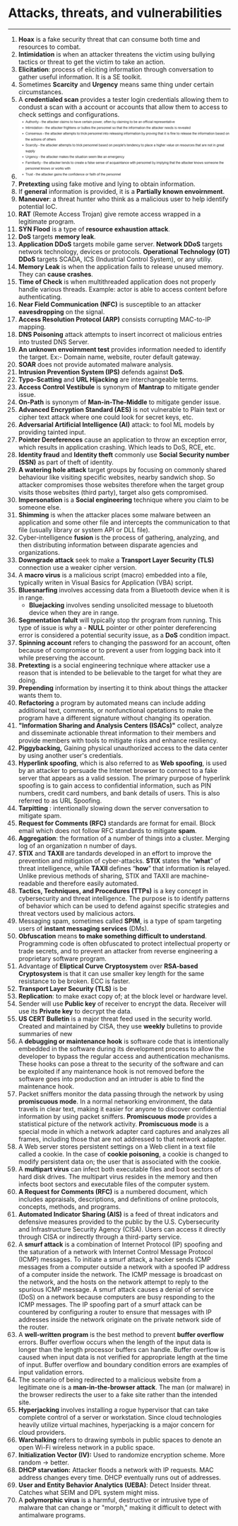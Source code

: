 # Attacks, threats, and vulnerabilities

****

1. **Hoax** is a fake security threat that can consume both time and resources to combat.
2. **Intimidation** is when an attacker threatens the victim using bullying tactics or threat to get the victim to take an action.
3. **Elicitation**: process of eliciting information through conversation to gather useful information. It is a SE toolkit.
4. Sometimes **Scarcity** and **Urgency** means same thing under certain circumstances.
5. A **credentialed scan** provides a tester login credentials allowing them to condust a scan with a account or accounts that allow them to access to check settings and configurations.
6. ![](<.gitbook/assets/image (2).png>)
7. **Pretexting** using fake motive and lying to obtain information.
8. If **general** information is provided, it is a **Partially known envoirnment**.
9. **Maneuver**: a threat hunter who think as a malicious user to help identify potential IoC.
10. **RAT** (Remote Access Trojan) give remote access wrapped in a legitimate program.
11. **SYN Flood** is a type of **resource exhaustion attack**.
12. **DoS** targets **memory leak**.
13. **Application DDoS** targets mobile game server. **Network DDoS** targets network technology, devices or protocols. **Operational Technology (OT) DDoS** targets SCADA, ICS (Industrial Control System), or any utiliy.
14. **Memory Leak** is when the application fails to release unused memory. They can **cause crashes**.
15. **Time of Check** is when multithreaded application does not properly handle various threads. Example: actor is able to access content before authenticating.
16. **Near Field Communication (NFC)** is susceptible to an attacker **eavesdropping** on the signal.
17. **Access Resolution Protocol (ARP)** consists corrupting MAC-to-IP mapping.
18. **DNS Poisoning** attack attempts to insert incorrect ot malicious entries into trusted DNS Server.
19. **An unknown envoirnment test** provides information needed to identify the target. Ex:- Domain name, website, router default gateway.
20. **SOAR** does not provide automated malware analysis.
21. **Intrusion Prevention System (IPS)** defends against **DoS**.
22. **Typo-Scatting** and **URL Hijacking** are interchangeable terms.
23. **Access Control Vestibule** is synonym of **Mantrap** to mitigate gender issue.
24. **On-Path** is synonym of **Man-in-The-Middle** to mitigate gender issue.
25. **Advanced Encryption Standard (AES)** is not vulnerable to Plain text or cipher text attack where one could look for secret keys, etc.
26. **Adversarial Artificial Intelligence (AI)** attack: to fool ML models by providing tainted input.
27. **Pointer Dereferences** cause an application to throw an exception error, which results in application crashing. Which leads to DoS, RCE, etc.
28. **Identity fraud** and **Identity theft** commonly use **Social Security number (SSN)** as part of theft of identity.
29. **A watering hole attack** target groups by focusing on commonly shared behaviour like visiting specific websites, nearby sandwich shop. So attacker compromises those websites therefore when the target group visits those websites (third party), target also gets compromised.
30. **Impersonation** is a **Social engineering** technique where you claim to be someone else.
31. **Shimming** is when the attacker places some malware between an application and some other file and intercepts the communication to that file (usually library or system API or DLL file).
32. Cyber-intelligence **fusion** is the process of gathering, analyzing, and then distributing information between disparate agencies and organizations.
33. **Downgrade attack** seek to make a **Transport Layer Security (TLS)** connection use a weaker cipher version.
34. A **macro virus** is a malicious script (macro) embedded into a file, typically writen in Visual Basics for Application (VBA) script.
35. **Bluesnarfing** involves accessing data from a Bluetooth device when it is in range.
    * **Bluejacking** involves sending unsolicited message to bluetooth device when they are in range.
36. **Segmentation falult** will typically stop thr program from running. This type of issue is why a - **NULL** pointer or other pointer dereferencing error is considered a potential security issue, as a **DoS** condition impact.
37. **Spinning account** refers to changing the password for an account, often because of compromise or to prevent a user from logging back into it while preserving the account.
38. **Pretexting** is a social engineering technique where attacker use a reason that is intended to be believable to the target for what they are doing.
39. **Prepending** information by inserting it to think about things the attacker wants them to.
40. **Refactoring** a program by automated means can include adding additional text, comments, or nonfunctional opetations to make the program have a different signature without changing its operation.
41. **"Information Sharing and Analysis Centers (ISACs)"** collect, analyze and disseminate actionable threat information to their members and provide members with tools to mitigate risks and enhance resiliency.
42. **Piggybacking,** Gaining physical unauthorized access to the data center by using another user's credentials.
43. **Hyperlink spoofing**, which is also referred to as **Web spoofing**, is used by an attacker to persuade the Internet browser to connect to a fake server that appears as a valid session. The primary purpose of hyperlink spoofing is to gain access to confidential information, such as PIN numbers, credit card numbers, and bank details of users. This is also referred to as URL Spoofing.
44. **Tarpitting** : intentionally slowing down the server conversation to mitigate spam.
45. **Request for Comments (RFC)** standards are format for email. Block email which does not follow RFC standards to mitigate **spam**.
46. **Aggregation**: the formation of a number of things into a cluster. Merging log of an organization n number of days.
47. **STIX** and **TAXII** are tandards developed in an effort to improve the prevention and mitigation of cyber-attacks. **STIX** states the “**what**” of threat intelligence, while **TAXII** defines “**how**” that information is relayed. Unlike previous methods of sharing, STIX and TAXII are machine-readable and therefore easily automated.
48. **Tactics, Techniques, and Procedures (TTPs)** is a key concept in cybersecurity and threat intelligence. The purpose is to identify patterns of behavior which can be used to defend against specific strategies and threat vectors used by malicious actors.
49. Messaging spam, sometimes called **SPIM**, is a type of spam targeting users of **instant messaging services** (DMs).
50. **Obfuscation** means **to make something difficult to understand**. Programming code is often obfuscated to protect intellectual property or trade secrets, and to prevent an attacker from reverse engineering a proprietary software program.
51. Advantage of **Eliptical Curve Cryptosystem** over **RSA-based Cryptosystem** is that it can use smaller key length for the same resistance to be broken. ECC is faster.
52. **Transport Layer Security (TLS)** is be
53. **Replication**: to make exact copy of; at the block level or hardware level.
54. Sender will use **Public key** of receiver to encrypt the data. Receiver will use its **Private key** to decrypt the data.
55. **US CERT Bulletin** is a major threat feed used in the security world. Created and maintained by CISA, they use **weekly** bulletins to provide summaries of new
56. A **debugging or maintenance hook** is software code that is intentionally embedded in the software during its development process to allow the developer to bypass the regular access and authentication mechanisms. These hooks can pose a threat to the security of the software and can be exploited if any maintenance hook is not removed before the software goes into production and an intruder is able to find the maintenance hook.
57. Packet sniffers monitor the data passing through the network by using **promiscuous mode**. In a normal networking environment, the data travels in clear text, making it easier for anyone to discover confidential information by using packet sniffers. **Promiscuous mode** provides a statistical picture of the network activity. **Promiscuous mode** is a special mode in which a network adapter card captures and analyzes all frames, including those that are not addressed to that network adapter.
58. A Web server stores persistent settings on a Web client in a text file called a cookie. In the case of **cookie poisoning**, a cookie is changed to modify persistent data on; the user that is associated with the cookie.
59. A **multipart virus** can infect both executable files and boot sectors of hard disk drives. The multipart virus resides in the memory and then infects boot sectors and executable files of the computer system.
60. **A Request for Comments (RFC)** is a numbered document, which includes appraisals, descriptions, and definitions of online protocols, concepts, methods, and programs.
61. **Automated Indicator Sharing (AIS)** is a feed of threat indicators and defensive measures provided to the public by the U.S. Cybersecurity and Infrastructure Security Agency (CISA). Users can access it directly through CISA or indirectly through a third-party service.
62. A **smurf attack** is a combination of Internet Protocol (IP) spoofing and the saturation of a network with Internet Control Message Protocol (ICMP) messages. To initiate a smurf attack, a hacker sends ICMP messages from a computer outside a network with a spoofed IP address of a computer inside the network. The ICMP message is broadcast on the network, and the hosts on the network attempt to reply to the spurious ICMP message. A smurf attack causes a denial of service (DoS) on a network because computers are busy responding to the ICMP messages. The IP spoofing part of a smurf attack can be countered by configuring a router to ensure that messages with IP addresses inside the network originate on the private network side of the router.
63. A **well-written program** is the best method to prevent **buffer overflow** errors. Buffer overflow occurs when the length of the input data is longer than the length processor buffers can handle. Buffer overflow is caused when input data is not verified for appropriate length at the time of input. Buffer overflow and boundary condition errors are examples of input validation errors.
64. The scenario of being redirected to a malicious website from a legitimate one is a **man-in-the-browser attack**. The man (or malware) in the browser redirects the user to a fake site rather than the intended site.
65. **Hyperjacking** involves installing a rogue hypervisor that can take complete control of a server or workstation. Since cloud technologies heavily utilize virtual machines, hyperjacking is a major concern for cloud providers.
66. **Warchalking** refers to drawing symbols in public spaces to denote an open Wi-Fi wireless network in a public space.
67. **Initialization Vector (IV):** Used to randomize encryption scheme. More random → better.
68. **DHCP starvation:** Attacker floods a network with IP requests. MAC address changes every time. DHCP eventually runs out of addresses.
69. **User and Entity Behavior Analytics (UEBA)**: Detect Insider threat. Catches what SEIM and DPL system might miss.
70. A **polymorphic virus** is a harmful, destructive or intrusive type of malware that can change or "morph," making it difficult to detect with antimalware programs.
